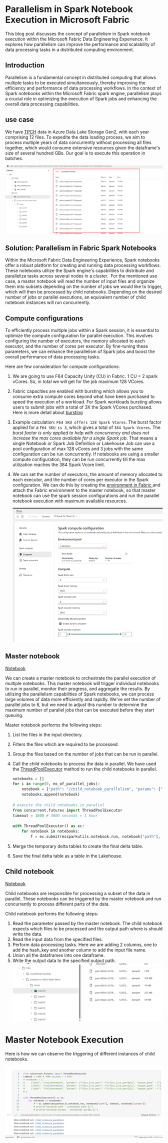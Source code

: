 # Parallelism in Spark Notebook Execution in Microsoft Fabric

This blog post discusses the concept of parallelism in Spark notebook execution within the Microsoft Fabric Data Engineering Experience. It explores how parallelism can improve the performance and scalability of data processing tasks in a distributed computing environment.

## Introduction

Parallelism is a fundamental concept in distributed computing that allows multiple tasks to be executed simultaneously, thereby improving the efficiency and performance of data processing workflows. In the context of Spark notebooks within the Microsoft Fabric spark engine, parallelism plays a crucial role in optimizing the execution of Spark jobs and enhancing the overall data processing capabilities.

## use case

We have [TPCH](https://www.nyc.gov/site/tlc/about/tlc-trip-record-data.page) data in Azure Data Lake Storage Gen2, with each year comprising 12 files. To expedite the data loading process, we aim to process multiple years of data concurrently without processing all files together, which would consume extensive resources given the dataframe's size of several hundred GBs. Our goal is to execute this operation in batches.

![alt text](https://github.com/Sam-Panda/FABRICation/blob/main/dataEngineering/Lakehouse/parallelism_in_notebooks/.images/InputFiles.png)


## Solution: Parallelism in Fabric Spark Notebooks

Within the Microsoft Fabric Data Engineering Experience, Spark notebooks offer a robust platform for creating and running data processing workflows. These notebooks utilize the Spark engine's capabilities to distribute and parallelize tasks across several nodes in a cluster. 
For the mentioned use case, a master notebook will read the number of input files and organize them into subsets depending on the number of jobs we would like to trigger, which will then be processed by child notebooks. Depending on the desired number of jobs or parallel executions, an equivalent number of child notebook instances will run concurrently.


## Compute configurations

To efficiently process multiple jobs within a Spark session, it is essential to optimize the compute configuration for parallel execution. This involves configuring the number of executors, the memory allocated to each executor, and the number of cores per executor. By fine-tuning these parameters, we can enhance the parallelism of Spark jobs and boost the overall performance of data processing tasks.

Here are few consideration for compute configurations:

1) We are going to use F64 Capacity Unity (CU) in Fabric. 1 CU = 2 spark vCores. So, in total we will get for the job maximum 128 VCores.
2) Fabric capacities are enabled with bursting which allows you to consume extra compute cores beyond what have been purchased to speed the execution of a workload. For Spark workloads bursting allows users to submit jobs with a total of 3X the Spark VCores purchased. Here is more detail about [bursting](https://learn.microsoft.com/en-us/fabric/data-engineering/spark-job-concurrency-and-queueing#concurrency-throttling-and-queueing)
3) Example calculation: `F64 SKU offers 128 Spark VCores`. The burst factor applied for a `F64 SKU is 3`, which gives a total of `384 Spark Vcores`. The _burst factor is only applied to help with concurrency and does not increase the max cores available for a single Spark job_. That means a single Notebook or Spark Job Definition or Lakehouse Job can use a pool configuration of max 128 vCores and 3 jobs with the same configuration can be run concurrently. If notebooks are using a smaller compute configuration, they can be run concurrently till the max utilization reaches the 384 Spark Vcore limit.
4) We can set the number of executors, the amount of memory allocated to each executor, and the number of cores per executor in the Spark configuration. We can do this by creating the [environment in Fabric ](https://learn.microsoft.com/en-us/fabric/data-engineering/workspace-admin-settings#environment)and attach the Fabric environment to the master notebook, so that master notebook can use the spark session configurations and run the parallel notebook execution with maximum available resources.


    ![alt text](https://github.com/Sam-Panda/FABRICation/blob/main/dataEngineering/Lakehouse/parallelism_in_notebooks/.images/environment_image.png)

## Master notebook

[Notebook](https://github.com/Sam-Panda/FABRICation/blob/main/dataEngineering/Lakehouse/parallelism_in_notebooks/Notebooks/master_data_load_notebook.ipynb)

We can create a master notebook to orchestrate the parallel execution of multiple notebooks. This master notebook will trigger individual notebooks to run in parallel, monitor their progress, and aggregate the results. By utilizing the parallelism capabilities of Spark notebooks, we can process large volumes of data more efficiently and rapidly. We've set the number of parallel jobs to 6, but we need to adjust this number to determine the maximum number of parallel jobs that can be executed before they start queuing.

Master notebook performs the following steps: 

1. List the files in the input directory.
2. Filters the files which are required to be processed.
3. Group the files based on the number of jobs that can be run in parallel.
4. Call the child notebooks to process the data in parallel. We have used the [ThreadPoolExecutor](https://docs.python.org/3/library/concurrent.futures.html) method to run the child notebooks in parallel.
    ```python
    notebooks = []
    for i in range(0, no_of_parallel_jobs):
        notebook = {"path": "/child_notebook_parallelism", "params": {"files_list_part": f"{files_list_part[i]}", "output_path" : f"{output_path}/temp/batch{i}"}}
        notebooks.append(notebook)

    # execute the child notebooks in parallel
    from concurrent.futures import ThreadPoolExecutor
    timeout = 1800 # 3600 seconds = 1 hour

    with ThreadPoolExecutor() as ec:
        for notebook in notebooks:
            f = ec.submit(mssparkutils.notebook.run, notebook["path"], timeout, notebook["params"])
    ```

5. Merge the temporary delta tables to create the final delta table.
6. Save the final delta table as a table in the Lakehouse.

## Child notebook

[Notebook](https://github.com/Sam-Panda/FABRICation/blob/main/dataEngineering/Lakehouse/parallelism_in_notebooks/Notebooks/child_notebook_parallelism.ipynb)

Child notebooks are responsible for processing a subset of the data in parallel. These notebooks can be triggered by the master notebook and run concurrently to process different parts of the data. 

Child notebook performs the following steps:
1. Read the parameter passed by the master notebook. The child notebook expects which files to be processed and the output path where is should write the data.
2. Read the input data from the specified files.
3. Perform data processing tasks. Here we are adding 2 columns, one to add the hash_key and another column to add the input file name.
4. Union all the dataframes into one dataframe.
5. Write the output data to the specified output path.
    ![alt text](https://github.com/Sam-Panda/FABRICation/blob/main/dataEngineering/Lakehouse/parallelism_in_notebooks/.images/Child_notebook_post_execution_files.png)

# Master Notebook Execution

Here is how we can observe the triggering of different instances of child notebooks.

![alt text](https://github.com/Sam-Panda/FABRICation/blob/main/dataEngineering/Lakehouse/parallelism_in_notebooks/.images/child_notebook_Execution_image.png)